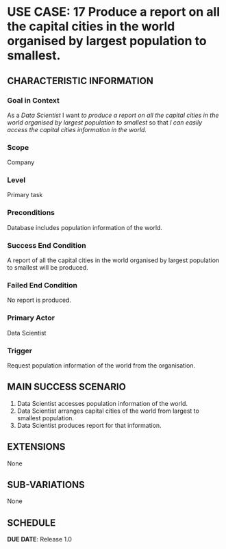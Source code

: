 # USE CASE: 17 Produce a report on all the capital cities in the world organised by largest population to smallest.

## CHARACTERISTIC INFORMATION

### Goal in Context

As a *Data Scientist* I want *to produce a report on all the capital cities in the world organised by largest population to smallest* so that *I can easily access the capital cities information in the world.*

### Scope

Company

### Level

Primary task

### Preconditions

Database includes population information of the world.

### Success End Condition

A report of all the capital cities in the world organised by largest population to smallest will be produced.

### Failed End Condition

No report is produced.

### Primary Actor

Data Scientist

### Trigger

Request population information of the world from the organisation.

## MAIN SUCCESS SCENARIO

1. Data Scientist accesses population information of the world.
2. Data Scientist arranges capital cities of the world from largest to smallest population.
3. Data Scientist produces report for that information.

## EXTENSIONS

None

## SUB-VARIATIONS

None

## SCHEDULE

**DUE DATE**: Release 1.0